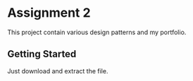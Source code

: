 # Assignment 2

This project contain various design patterns and my portfolio.

## Getting Started

Just download and extract the file.
